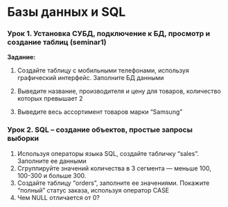 # Базы данных и SQL

### Урок 1. Установка СУБД, подключение к БД, просмотр и создание таблиц (seminar1)



**Задание:**
1. Создайте таблицу с мобильными телефонами, используя графический интерфейс. Заполните БД данными

2. Выведите название, производителя и цену для товаров, количество которых превышает 2

3. Выведите весь ассортимент товаров марки “Samsung”

### Урок 2. SQL – создание объектов, простые запросы выборки
1. Используя операторы языка SQL, создайте табличку “sales”. Заполните ее данными
2. Сгруппируйте значений количества в 3 сегмента — меньше 100, 100-300 и больше 300.
3. Создайте таблицу “orders”, заполните ее значениями. Покажите “полный” статус заказа, используя оператор CASE
4. Чем NULL отличается от 0?